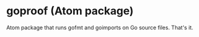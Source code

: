 # goproof (Atom package)

Atom package that runs gofmt and goimports on Go source files. That's it.
